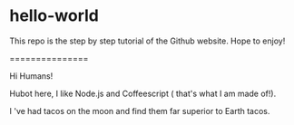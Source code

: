 # hello-world
This repo is the step by step tutorial of the Github website. Hope to enjoy!

===============

Hi Humans!

Hubot here, I like Node.js and Coffeescript ( that's what I am made of!).

I 've had tacos on the moon and find them far superior to Earth tacos.

